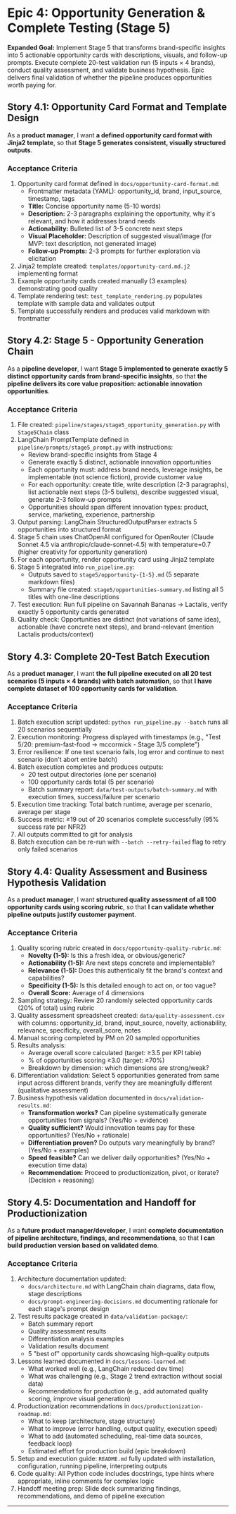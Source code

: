 # Epic 4: Opportunity Generation & Complete Testing (Stage 5)

**Expanded Goal:** Implement Stage 5 that transforms brand-specific insights into 5 actionable opportunity cards with descriptions, visuals, and follow-up prompts. Execute complete 20-test validation run (5 inputs × 4 brands), conduct quality assessment, and validate business hypothesis. Epic delivers final validation of whether the pipeline produces opportunities worth paying for.

## Story 4.1: Opportunity Card Format and Template Design

As a **product manager**,
I want **a defined opportunity card format with Jinja2 template**,
so that **Stage 5 generates consistent, visually structured outputs**.

### Acceptance Criteria

1. Opportunity card format defined in `docs/opportunity-card-format.md`:
   - Frontmatter metadata (YAML): opportunity_id, brand, input_source, timestamp, tags
   - **Title:** Concise opportunity name (5-10 words)
   - **Description:** 2-3 paragraphs explaining the opportunity, why it's relevant, and how it addresses brand needs
   - **Actionability:** Bulleted list of 3-5 concrete next steps
   - **Visual Placeholder:** Description of suggested visual/image (for MVP: text description, not generated image)
   - **Follow-up Prompts:** 2-3 prompts for further exploration via elicitation
2. Jinja2 template created: `templates/opportunity-card.md.j2` implementing format
3. Example opportunity cards created manually (3 examples) demonstrating good quality
4. Template rendering test: `test_template_rendering.py` populates template with sample data and validates output
5. Template successfully renders and produces valid markdown with frontmatter

## Story 4.2: Stage 5 - Opportunity Generation Chain

As a **pipeline developer**,
I want **Stage 5 implemented to generate exactly 5 distinct opportunity cards from brand-specific insights**,
so that **the pipeline delivers its core value proposition: actionable innovation opportunities**.

### Acceptance Criteria

1. File created: `pipeline/stages/stage5_opportunity_generation.py` with `Stage5Chain` class
2. LangChain PromptTemplate defined in `pipeline/prompts/stage5_prompt.py` with instructions:
   - Review brand-specific insights from Stage 4
   - Generate exactly 5 distinct, actionable innovation opportunities
   - Each opportunity must: address brand needs, leverage insights, be implementable (not science fiction), provide customer value
   - For each opportunity: create title, write description (2-3 paragraphs), list actionable next steps (3-5 bullets), describe suggested visual, generate 2-3 follow-up prompts
   - Opportunities should span different innovation types: product, service, marketing, experience, partnership
3. Output parsing: LangChain StructuredOutputParser extracts 5 opportunities into structured format
4. Stage 5 chain uses ChatOpenAI configured for OpenRouter (Claude Sonnet 4.5 via anthropic/claude-sonnet-4.5) with temperature=0.7 (higher creativity for opportunity generation)
5. For each opportunity, render opportunity card using Jinja2 template
6. Stage 5 integrated into `run_pipeline.py`:
   - Outputs saved to `stage5/opportunity-{1-5}.md` (5 separate markdown files)
   - Summary file created: `stage5/opportunities-summary.md` listing all 5 titles with one-line descriptions
7. Test execution: Run full pipeline on Savannah Bananas → Lactalis, verify exactly 5 opportunity cards generated
8. Quality check: Opportunities are distinct (not variations of same idea), actionable (have concrete next steps), and brand-relevant (mention Lactalis products/context)

## Story 4.3: Complete 20-Test Batch Execution

As a **product manager**,
I want **the full pipeline executed on all 20 test scenarios (5 inputs × 4 brands) with batch automation**,
so that **I have complete dataset of 100 opportunity cards for validation**.

### Acceptance Criteria

1. Batch execution script updated: `python run_pipeline.py --batch` runs all 20 scenarios sequentially
2. Execution monitoring: Progress displayed with timestamps (e.g., "Test 5/20: premium-fast-food → mccormick - Stage 3/5 complete")
3. Error resilience: If one test scenario fails, log error and continue to next scenario (don't abort entire batch)
4. Batch execution completes and produces outputs:
   - 20 test output directories (one per scenario)
   - 100 opportunity cards total (5 per scenario)
   - Batch summary report: `data/test-outputs/batch-summary.md` with execution times, success/failure per scenario
5. Execution time tracking: Total batch runtime, average per scenario, average per stage
6. Success metric: ≥19 out of 20 scenarios complete successfully (95% success rate per NFR2)
7. All outputs committed to git for analysis
8. Batch execution can be re-run with `--batch --retry-failed` flag to retry only failed scenarios

## Story 4.4: Quality Assessment and Business Hypothesis Validation

As a **product manager**,
I want **structured quality assessment of all 100 opportunity cards using scoring rubric**,
so that **I can validate whether pipeline outputs justify customer payment**.

### Acceptance Criteria

1. Quality scoring rubric created in `docs/opportunity-quality-rubric.md`:
   - **Novelty (1-5):** Is this a fresh idea, or obvious/generic?
   - **Actionability (1-5):** Are next steps concrete and implementable?
   - **Relevance (1-5):** Does this authentically fit the brand's context and capabilities?
   - **Specificity (1-5):** Is this detailed enough to act on, or too vague?
   - **Overall Score:** Average of 4 dimensions
2. Sampling strategy: Review 20 randomly selected opportunity cards (20% of total) using rubric
3. Quality assessment spreadsheet created: `data/quality-assessment.csv` with columns: opportunity_id, brand, input_source, novelty, actionability, relevance, specificity, overall_score, notes
4. Manual scoring completed by PM on 20 sampled opportunities
5. Results analysis:
   - Average overall score calculated (target: ≥3.5 per KPI table)
   - % of opportunities scoring ≥3.0 (target: ≥70%)
   - Breakdown by dimension: which dimensions are strong/weak?
6. Differentiation validation: Select 5 opportunities generated from same input across different brands, verify they are meaningfully different (qualitative assessment)
7. Business hypothesis validation documented in `docs/validation-results.md`:
   - **Transformation works?** Can pipeline systematically generate opportunities from signals? (Yes/No + evidence)
   - **Quality sufficient?** Would innovation teams pay for these opportunities? (Yes/No + rationale)
   - **Differentiation proven?** Do outputs vary meaningfully by brand? (Yes/No + examples)
   - **Speed feasible?** Can we deliver daily opportunities? (Yes/No + execution time data)
   - **Recommendation:** Proceed to productionization, pivot, or iterate? (Decision + reasoning)

## Story 4.5: Documentation and Handoff for Productionization

As a **future product manager/developer**,
I want **complete documentation of pipeline architecture, findings, and recommendations**,
so that **I can build production version based on validated demo**.

### Acceptance Criteria

1. Architecture documentation updated:
   - `docs/architecture.md` with LangChain chain diagrams, data flow, stage descriptions
   - `docs/prompt-engineering-decisions.md` documenting rationale for each stage's prompt design
2. Test results package created in `data/validation-package/`:
   - Batch summary report
   - Quality assessment results
   - Differentiation analysis examples
   - Validation results document
   - 5 "best of" opportunity cards showcasing high-quality outputs
3. Lessons learned documented in `docs/lessons-learned.md`:
   - What worked well (e.g., LangChain reduced dev time)
   - What was challenging (e.g., Stage 2 trend extraction without social data)
   - Recommendations for production (e.g., add automated quality scoring, improve visual generation)
4. Productionization recommendations in `docs/productionization-roadmap.md`:
   - What to keep (architecture, stage structure)
   - What to improve (error handling, output quality, execution speed)
   - What to add (automated scheduling, real-time data sources, feedback loop)
   - Estimated effort for production build (epic breakdown)
5. Setup and execution guide: `README.md` fully updated with installation, configuration, running pipeline, interpreting outputs
6. Code quality: All Python code includes docstrings, type hints where appropriate, inline comments for complex logic
7. Handoff meeting prep: Slide deck summarizing findings, recommendations, and demo of pipeline execution

---
